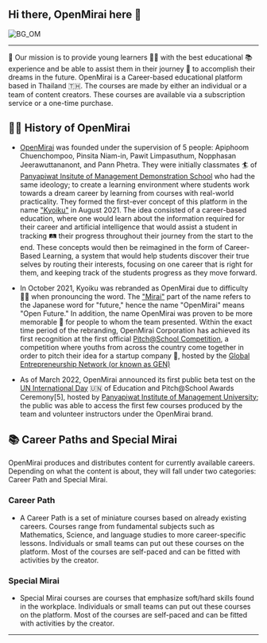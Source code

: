 ## Hi there, OpenMirai here 👋

![BG_OM](https://user-images.githubusercontent.com/48949523/180633646-bc728081-6c7e-40ec-a83f-f5fc2673f25c.png)

---
🙌 Our mission is to provide young learners 👩‍🎓 with the best educational 📚 experience and be able to assist them in their journey 🚀 to accomplish their dreams in the future. OpenMirai is a Career-based educational platform based in Thailand 🇹🇭. The courses are made by either an individual or a team of content creators. These courses are available via a subscription service or a one-time purchase.

## 🧑‍💻 History of OpenMirai

- [OpenMirai](https://www.openmirai.com) was founded under the supervision of 5 people: Apiphoom Chuenchompoo, Pinsita Niam-in, Pawit Limpasuthum, Nopphasan Jeerawuttananont, and Pann Phetra. They were initially classmates 🏄 of [Panyapiwat Insitute of Management Demonstration School](https://satit.pim.ac.th) who had the same ideology; to create a learning environment where students work towards a dream career by learning from courses with real-world practicality. They formed the first-ever concept of this platform in the name ["Kyoiku"](https://en.wikipedia.org/wiki/Kyōiku_kanji) in August 2021. The idea consisted of a career-based education, where one would learn about the information required for their career and artificial intelligence that would assist a student in tracking 🛤 their progress throughout their journey from the start to the end. These concepts would then be reimagined in the form of Career-Based Learning, a system that would help students discover their true selves by routing their interests, focusing on one career that is right for them, and keeping track of the students progress as they move forward.

- In October 2021, Kyoiku was rebranded as OpenMirai due to difficulty 🤷‍♂️ when pronouncing the word. The ["Mirai"](https://en.wikipedia.org/wiki/Mirai_(given_name)) part of the name refers to the Japanese word for "future," hence the name "OpenMirai" means "Open Future." In addition, the name OpenMirai was proven to be more memorable 📸 for people to whom the team presented. Within the exact time period of the rebranding, OpenMirai Corporation has achieved its first recognition at the first official [Pitch@School Competition](https://www.pitchatschool.org), a competition where youths from across the country come together in order to pitch their idea for a startup company 🏢, hosted by the [Global Entrepreneurship Network (or known as GEN)](https://www.genglobal.org)

- As of March 2022, OpenMirai announced its first public beta test on the [UN International Day](https://www.un.org/en/observances/international-days-and-weeks) 🇺🇳 of Education and Pitch@School Awards Ceremony[5], hosted by [Panyapiwat Institute of Management University](http://www.pim.ac.th); the public was able to access the first few courses produced by the team and volunteer instructors under the OpenMirai brand.

## 📚 Career Paths and Special Mirai
OpenMirai produces and distributes content for currently available careers. Depending on what the content is about, they will fall under two categories: Career Path and Special Mirai.

### Career Path
- A Career Path is a set of miniature courses based on already existing careers. Courses range from fundamental subjects such as Mathematics, Science, and language studies to more career-specific lessons. Individuals or small teams can put out these courses on the platform. Most of the courses are self-paced and can be fitted with activities by the creator.

### Special Mirai
- Special Mirai courses are courses that emphasize soft/hard skills found in the workplace. Individuals or small teams can put out these courses on the platform. Most of the courses are self-paced and can be fitted with activities by the creator.

---



